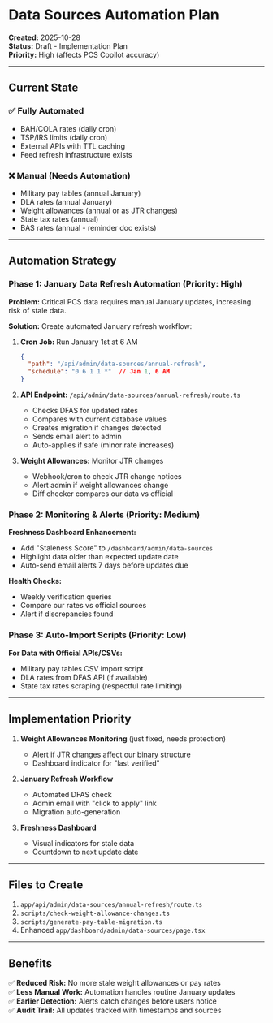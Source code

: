 # Data Sources Automation Plan

**Created:** 2025-10-28  
**Status:** Draft - Implementation Plan  
**Priority:** High (affects PCS Copilot accuracy)

---

## Current State

### ✅ Fully Automated
- BAH/COLA rates (daily cron)
- TSP/IRS limits (daily cron)  
- External APIs with TTL caching
- Feed refresh infrastructure exists

### ❌ Manual (Needs Automation)
- Military pay tables (annual January)
- DLA rates (annual January)
- Weight allowances (annual or as JTR changes)
- State tax rates (annual)
- BAS rates (annual - reminder doc exists)

---

## Automation Strategy

### Phase 1: January Data Refresh Automation (Priority: High)

**Problem:** Critical PCS data requires manual January updates, increasing risk of stale data.

**Solution:** Create automated January refresh workflow:

1. **Cron Job:** Run January 1st at 6 AM
   ```json
   {
     "path": "/api/admin/data-sources/annual-refresh",
     "schedule": "0 6 1 1 *"  // Jan 1, 6 AM
   }
   ```

2. **API Endpoint:** `/api/admin/data-sources/annual-refresh/route.ts`
   - Checks DFAS for updated rates
   - Compares with current database values
   - Creates migration if changes detected
   - Sends email alert to admin
   - Auto-applies if safe (minor rate increases)

3. **Weight Allowances:** Monitor JTR changes
   - Webhook/cron to check JTR change notices
   - Alert admin if weight allowances change
   - Diff checker compares our data vs official

### Phase 2: Monitoring & Alerts (Priority: Medium)

**Freshness Dashboard Enhancement:**
- Add "Staleness Score" to `/dashboard/admin/data-sources`
- Highlight data older than expected update date
- Auto-send email alerts 7 days before updates due

**Health Checks:**
- Weekly verification queries
- Compare our rates vs official sources
- Alert if discrepancies found

### Phase 3: Auto-Import Scripts (Priority: Low)

**For Data with Official APIs/CSVs:**
- Military pay tables CSV import script
- DLA rates from DFAS API (if available)
- State tax rates scraping (respectful rate limiting)

---

## Implementation Priority

1. **Weight Allowances Monitoring** (just fixed, needs protection)
   - Alert if JTR changes affect our binary structure
   - Dashboard indicator for "last verified"

2. **January Refresh Workflow**
   - Automated DFAS check
   - Admin email with "click to apply" link
   - Migration auto-generation

3. **Freshness Dashboard** 
   - Visual indicators for stale data
   - Countdown to next update date

---

## Files to Create

1. `app/api/admin/data-sources/annual-refresh/route.ts`
2. `scripts/check-weight-allowance-changes.ts`
3. `scripts/generate-pay-table-migration.ts`
4. Enhanced `app/dashboard/admin/data-sources/page.tsx`

---

## Benefits

✅ **Reduced Risk:** No more stale weight allowances or pay rates  
✅ **Less Manual Work:** Automation handles routine January updates  
✅ **Earlier Detection:** Alerts catch changes before users notice  
✅ **Audit Trail:** All updates tracked with timestamps and sources


